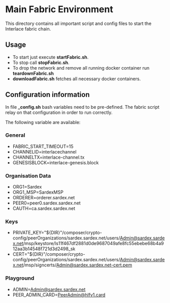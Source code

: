 # Main Fabric Environment

This directory contains all important script and config files to start the Interlace fabric chain.

## Usage

* To start just execute **startFabric.sh**.
* To stop call **stopFabric.sh**.
* To drop the network and remove all running docker container run **teardownFabric.sh**
* **downloadFabric.sh** fetches all necessary docker containers.

## Configuration information

In file **_config.sh** bash variables need to be pre-defined. The fabric script relay on that configuration in order to run correctly. 

The following variable are available:

### General

* FABRIC_START_TIMEOUT=15
* CHANNELID=interlacechannel
* CHANNELTX=interlace-channel.tx
* GENESISBLOCK=interlace-genesis.block

### Organisation Data

* ORG1=Sardex
* ORG1_MSP=SardexMSP
* ORDERER=orderer.sardex.net
* PEER0=peer0.sardex.sardex.net
* CAUTH=ca.sardex.sardex.net

### Keys

* PRIVATE_KEY="${DIR}"/composer/crypto-config/peerOrganizations/sardex.sardex.net/users/Admin@sardex.sardex.net/msp/keystore/ls11f467df2881d0de9687049afe8fc55ebebe68b4a912aa3b14548f721d3d2498_sk
* CERT="${DIR}"/composer/crypto-config/peerOrganizations/sardex.sardex.net/users/Admin@sardex.sardex.net/msp/signcerts/Admin@sardex.sardex.net-cert.pem

### Playground

* ADMIN=Admin@sardex.sardex.net
* PEER_ADMIN_CARD=PeerAdmin@hlfv1.card
